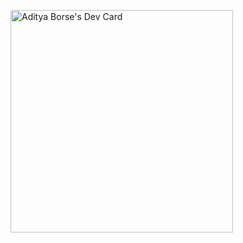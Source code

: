 <a href="https://app.daily.dev/adityaborse"><img src="https://api.daily.dev/devcards/v2/iZxF5B0Y7TkpdkH37bojg.png?type=default&r=lus" width="356" alt="Aditya Borse's Dev Card"/></a>
